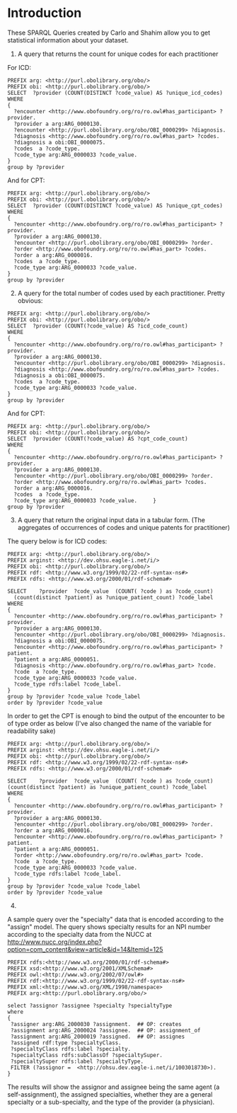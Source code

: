 # Introduction #

These SPARQL Queries created by Carlo and Shahim allow you to get statistical information about your dataset.


1) A query that returns the count for unique codes for each practitioner

For ICD:
```
PREFIX arg: <http://purl.obolibrary.org/obo/>
PREFIX obi: <http://purl.obolibrary.org/obo/>
SELECT  ?provider (COUNT(DISTINCT ?code_value) AS ?unique_icd_codes)
WHERE
{
  ?encounter <http://www.obofoundry.org/ro/ro.owl#has_participant> ?provider.
  ?provider a arg:ARG_0000130.
  ?encounter <http://purl.obolibrary.org/obo/OBI_0000299> ?diagnosis.
  ?diagnosis <http://www.obofoundry.org/ro/ro.owl#has_part> ?codes.
  ?diagnosis a obi:OBI_0000075.
  ?codes  a ?code_type.
  ?code_type arg:ARG_0000033 ?code_value.
}
group by ?provider 
```

And for CPT:

```
PREFIX arg: <http://purl.obolibrary.org/obo/>
PREFIX obi: <http://purl.obolibrary.org/obo/>
SELECT  ?provider (COUNT(DISTINCT ?code_value) AS ?unique_cpt_codes)
WHERE
{
  ?encounter <http://www.obofoundry.org/ro/ro.owl#has_participant> ?provider.
  ?provider a arg:ARG_0000130.
  ?encounter <http://purl.obolibrary.org/obo/OBI_0000299> ?order.
  ?order <http://www.obofoundry.org/ro/ro.owl#has_part> ?codes.
  ?order a arg:ARG_0000016.
  ?codes  a ?code_type.
  ?code_type arg:ARG_0000033 ?code_value.
}
group by ?provider 
```

2) A query for the total number of codes used by each practitioner.
Pretty obvious:
```
PREFIX arg: <http://purl.obolibrary.org/obo/>
PREFIX obi: <http://purl.obolibrary.org/obo/>
SELECT  ?provider (COUNT(?code_value) AS ?icd_code_count)
WHERE
{
  ?encounter <http://www.obofoundry.org/ro/ro.owl#has_participant> ?provider.
  ?provider a arg:ARG_0000130.
  ?encounter <http://purl.obolibrary.org/obo/OBI_0000299> ?diagnosis.
  ?diagnosis <http://www.obofoundry.org/ro/ro.owl#has_part> ?codes.
  ?diagnosis a obi:OBI_0000075.
  ?codes  a ?code_type.
  ?code_type arg:ARG_0000033 ?code_value.
}
group by ?provider 
```

And for CPT:

```
PREFIX arg: <http://purl.obolibrary.org/obo/>
PREFIX obi: <http://purl.obolibrary.org/obo/>
SELECT  ?provider (COUNT(?code_value) AS ?cpt_code_count)
WHERE
{
  ?encounter <http://www.obofoundry.org/ro/ro.owl#has_participant> ?provider.
  ?provider a arg:ARG_0000130.
  ?encounter <http://purl.obolibrary.org/obo/OBI_0000299> ?order.
  ?order <http://www.obofoundry.org/ro/ro.owl#has_part> ?codes.
  ?order a arg:ARG_0000016.
  ?codes  a ?code_type.
  ?code_type arg:ARG_0000033 ?code_value.     }
group by ?provider 
```


3) A query that return the original  input data in a tabular form. (The aggregates of occurrences of codes and unique patents for practitioner)

The query below is for ICD codes:
```
PREFIX arg: <http://purl.obolibrary.org/obo/>
PREFIX arginst: <http://dev.ohsu.eagle-i.net/i/>
PREFIX obi: <http://purl.obolibrary.org/obo/>
PREFIX rdf: <http://www.w3.org/1999/02/22-rdf-syntax-ns#>
PREFIX rdfs: <http://www.w3.org/2000/01/rdf-schema#>
 
SELECT    ?provider  ?code_value  (COUNT( ?code ) as ?code_count) 
  (count(distinct ?patient) as ?unique_patient_count) ?code_label
WHERE
{
  ?encounter <http://www.obofoundry.org/ro/ro.owl#has_participant> ?provider.
  ?provider a arg:ARG_0000130.
  ?encounter <http://purl.obolibrary.org/obo/OBI_0000299> ?diagnosis.
  ?diagnosis a obi:OBI_0000075.
  ?encounter <http://www.obofoundry.org/ro/ro.owl#has_participant> ?patient.
  ?patient a arg:ARG_0000051.
  ?diagnosis <http://www.obofoundry.org/ro/ro.owl#has_part> ?code.
  ?code  a ?code_type.
  ?code_type arg:ARG_0000033 ?code_value.
  ?code_type rdfs:label ?code_label.
}
group by ?provider ?code_value ?code_label
order by ?provider ?code_value
```

In order to get the CPT is enough to bind the output of the encounter to be of type order as below (I've also changed the name of the variable for readability sake)

```
PREFIX arg: <http://purl.obolibrary.org/obo/>
PREFIX arginst: <http://dev.ohsu.eagle-i.net/i/>
PREFIX obi: <http://purl.obolibrary.org/obo/>
PREFIX rdf: <http://www.w3.org/1999/02/22-rdf-syntax-ns#>
PREFIX rdfs: <http://www.w3.org/2000/01/rdf-schema#>

SELECT    ?provider  ?code_value  (COUNT( ?code ) as ?code_count) (count(distinct ?patient) as ?unique_patient_count) ?code_label
WHERE
{
  ?encounter <http://www.obofoundry.org/ro/ro.owl#has_participant> ?provider.
  ?provider a arg:ARG_0000130.
  ?encounter <http://purl.obolibrary.org/obo/OBI_0000299> ?order.
  ?order a arg:ARG_0000016.
  ?encounter <http://www.obofoundry.org/ro/ro.owl#has_participant> ?patient.
  ?patient a arg:ARG_0000051.
  ?order <http://www.obofoundry.org/ro/ro.owl#has_part> ?code.
  ?code  a ?code_type.
  ?code_type arg:ARG_0000033 ?code_value.
  ?code_type rdfs:label ?code_label.
}
group by ?provider ?code_value ?code_label
order by ?provider ?code_value  
```

4)
A sample query over the "specialty" data that is encoded according to the "assign" model. The query shows specialty results for an NPI number according to the specialty data from the NUCC at http://www.nucc.org/index.php?option=com_content&view=article&id=14&Itemid=125

```
PREFIX rdfs:<http://www.w3.org/2000/01/rdf-schema#>
PREFIX xsd:<http://www.w3.org/2001/XMLSchema#>
PREFIX owl:<http://www.w3.org/2002/07/owl#>
PREFIX rdf:<http://www.w3.org/1999/02/22-rdf-syntax-ns#>
PREFIX xml:<http://www.w3.org/XML/1998/namespace>
PREFIX arg:<http://purl.obolibrary.org/obo/>

select ?assignor ?assignee ?specialty ?specialtyType
where
{
 ?assigner arg:ARG_2000030 ?assignment.  ## OP: creates
 ?assignment arg:ARG_2000024 ?assignee.  ## OP: assignment_of
 ?assignment arg:ARG_2000019 ?assigned.  ## OP: assignes
 ?assigned rdf:type ?specialtyClass.
 ?specialtyClass rdfs:label ?specialty.
 ?specialtyClass rdfs:subClassOf ?specialtySuper.
 ?specialtySuper rdfs:label ?specialtyType.
 FILTER (?assignor =  <http://ohsu.dev.eagle-i.net/i/1003018730>).
}
```

The results will show the assignor and assignee being the same agent (a self-assignment), the assigned specialties, whether they are a general specialty or a sub-specialty, and the type of the provider (a physician).